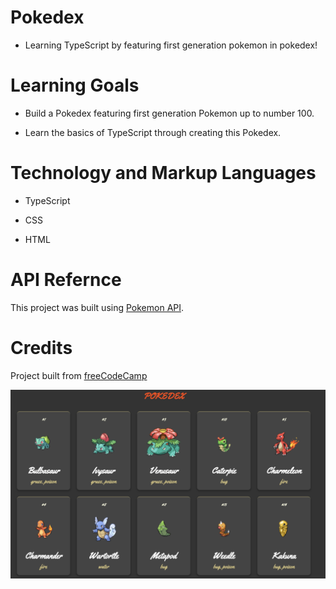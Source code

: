 # Pokedex

* Learning TypeScript by featuring first generation pokemon in pokedex!

# Learning Goals

* Build a Pokedex featuring first generation Pokemon up to number 100.

* Learn the basics of TypeScript through creating this Pokedex. 


# Technology and Markup Languages 

* TypeScript

* CSS

* HTML

# API Refernce 

This project was built using [Pokemon API](https://pokeapi.co/).

# Credits 

Project built from [freeCodeCamp](https://www.freecodecamp.org/news/a-practical-guide-to-typescript-how-to-build-a-pokedex-app-using-html-css-and-typescript/)

![Screenshot](Pokedex.png)





